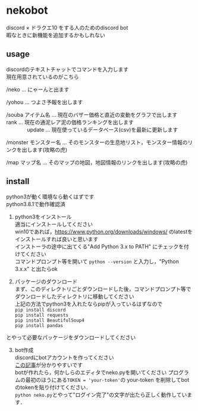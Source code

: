 # nekobot
discord × ドラクエ10 をする人のためのdiscord bot  
暇なときに新機能を追加するかもしれない

## usage
discordのテキストチャットでコマンドを入力します  
現在用意されているのがこちら   

/neko ... にゃーんと出ます  

/yohou ... つよさ予報を出します 

/souba アイテム名 ... 現在のバザー価格と直近の変動をグラフで出します  
       rank      ... 現在の通泥レア泥の価格ランキングを出します  
　　　　update    ... 現在使っているデータベース(csv)を最新に更新します  

/monster モンスター名 ... そのモンスターの生息地リスト，モンスター情報のリンクを出します(攻略の虎)  

/map マップ名 ... そのマップの地図，地図情報のリンクを出します(攻略の虎)  


## install
python3が動く環境なら動くはずです  
python3.8.1で動作確認済  

1. python3をインストール  
適当にインストールしてください  
win10であれば，https://www.python.org/downloads/windows/ のlatestをインストールすれば良いと思います  
インストーラの途中に出てくる"Add Python 3.x to PATH" にチェックを付けてください  
コマンドプロンプト等を開いて `python --version` と入力し，"Python 3.x.x" と出たらok  

2. パッケージのダウンロード  
まず、このディレクトリごとダウンロードした後，コマンドプロンプト等でダウンロードしたディレクトリに移動してください  
上記の方法でpython3を入れたならpipが入っているはずなので  
`pip install discord`  
`pip install requests`  
`pip install BeautifulSoup4`  
`pip install pandas`  

とやって必要なパッケージをダウンロードしてください  

3. bot作成  
discordにbotアカウントを作ってください  
[この記事](https://note.com/bami55/n/ncc3a68652697)が分かりやすいです  
botが作れたら，何かしらのエディタでneko.pyを開いてください 
プログラムの最初のほうにある`TOKEN = 'your-token'`の your-token を削除してbotのtokenを貼り付けてください．  
`python neko.py`とやって"ログイン完了"の文字が出たら正しく動作しています．  
